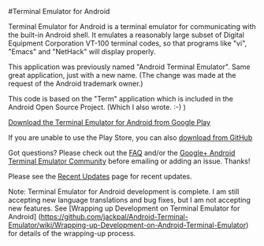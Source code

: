 #Terminal Emulator for Android

Terminal Emulator for Android is a terminal emulator for communicating with the
built-in Android shell. It emulates a reasonably large subset of Digital
Equipment Corporation VT-100 terminal codes, so that programs like "vi", "Emacs"
and "NetHack" will display properly.

This application was previously named "Android Terminal Emulator". Same great
application, just with a new name. (The change was made at the request of the
Android trademark owner.)

This code is based on the "Term" application which is included in the Android
Open Source Project. (Which I also wrote. :-) )

[Download the Terminal Emulator for Android from Google Play](https://play.google.com/store/apps/details?id=jackpal.androidterm)

If you are unable to use the Play Store, you can also
[download from GitHub](http://jackpal.github.com/Android-Terminal-Emulator/downloads/Term.apk)


Got questions? Please check out the
[FAQ](http://github.com/jackpal/Android-Terminal-Emulator/wiki/Frequently-Asked-Questions)
and/or the [Google+ Android Terminal Emulator Community](https://plus.google.com/u/0/communities/106164413936367578283)
before emailing or adding an issue. Thanks!

Please see the
[Recent Updates](http://github.com/jackpal/Android-Terminal-Emulator/wiki/Recent-Updates)
page for recent updates.

Note: Terminal Emulator for Android development is complete. I am still
accepting new language translations and bug fixes, but I am not accepting new
features. See [Wrapping up Development on Terminal Emulator for Android]
(https://github.com/jackpal/Android-Terminal-Emulator/wiki/Wrapping-up-Development-on-Android-Terminal-Emulator)
for details of the wrapping-up process.

